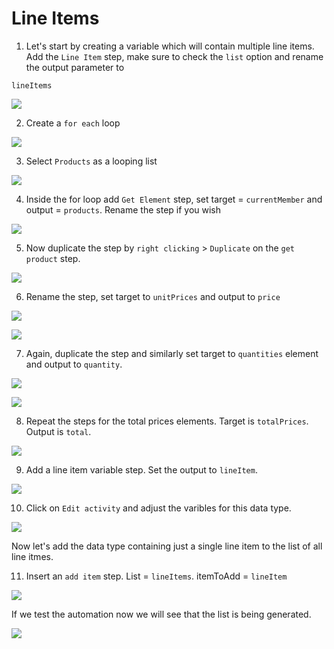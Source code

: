 # Line Items

<!-- ## Saving line Items -->

1. Let's start by creating a variable which will contain multiple line items. Add the `Line Item` step, make sure to check the `list` option and rename the output parameter to 

```
lineItems
```

![](images/0841.png)


2. Create a `for each` loop

![](images/0850.png)

3. Select `Products` as a looping list

![](images/0851.png)

4. Inside the for loop add `Get Element` step, set target = `currentMember` and output = `products`. Rename the step if you wish

![](images/0852.png)

5. Now duplicate the step by `right clicking` > `Duplicate` on the `get product` step. 

![](images/0853.png)

6. Rename the step, set target to `unitPrices` and output to `price`

![](images/0855.png)

![](images/0854.png)

7. Again, duplicate the step and similarly set target to `quantities` element and output to `quantity`.

![](images/0856.png)

![](images/0857.png)

8. Repeat the steps for the total prices elements. Target is `totalPrices`. Output is `total`.

![](images/0858.png)

9. Add a line item variable step. Set the output to `lineItem`.

![](images/0859.png)

10. Click on `Edit activity` and adjust the varibles for this data type. 

![](images/0860.png)

Now let's add the data type containing just a single line item to the list of all line itmes. 

11. Insert an `add item` step. List = `lineItems`. itemToAdd = `lineItem`

![](images/0861.png)

If we test the automation now we will see that the list is being generated. 

![](images/0862.png)